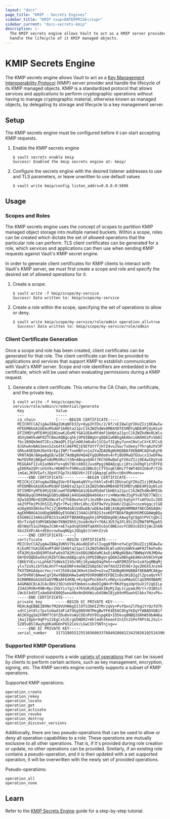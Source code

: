 ```yaml
---
layout: "docs"
page_title: "KMIP - Secrets Engines"
sidebar_title: "KMIP <sup>ENTERPRISE</sup>"
sidebar_current: "docs-secrets-kmip"
description: |-
  The KMIP secrets engine allows Vault to act as a KMIP server provider and
  handle the lifecycle of it KMIP managed objects.
---
```


# KMIP Secrets Engine

The KMIP secrets engine allows Vault to act as a [Key Management
Interoperability Protocol](#kmip-spec) (KMIP) server provider and handle
the lifecycle of its KMIP managed objects. KMIP is a standardized protocol that allows
services and applications to perform cryptographic operations without having to
manage cryptographic material, otherwise known as managed objects, by delegating
its storage and lifecycle to a key management server.

## Setup

The KMIP secrets engine must be configured before it can start accepting KMIP
requests.

1. Enable the KMIP secrets engine

    ```text
    $ vault secrets enable kmip
    Success! Enabled the kmip secrets engine at: kmip/
    ```

1. Configure the secrets engine with the desired listener addresses to use and
TLS parameters, or leave unwritten to use default values

    ```text
    $ vault write kmip/config listen_addrs=0.0.0.0:5696
    ```

## Usage

### Scopes and Roles

The KMIP secrets engine uses the concept of scopes to partition KMIP managed
object storage into multiple named buckets. Within a scope, roles can be created
which dictate the set of allowed operations that the particular role can perform.
TLS client certificates can be generated for a role, which services and applications
can then use when sending KMIP requests against Vault's KMIP secret engine.

In order to generate client certificates for KMIP clients to interact with Vault's
KMIP server, we must first create a scope and role and specify the desired set of
allowed operations for it.

1. Create a scope:

    ```text
    $ vault write -f kmip/scope/my-service
    Success! Data written to: kmip/scope/my-service
    ```

1. Create a role within the scope, specifying the set of operations to allow or
deny.

    ```text
    $ vault write kmip/scope/my-service/role/admin operation_all=true
      Success! Data written to: kmip/scope/my-service/role/admin
    ```

### Client Certificate Generation

Once a scope and role has been created, client certificates can be generated for
that role. The client certificate can then be provided to applications and
services that support KMIP to establish communication with Vault's KMIP server.
Scope and role identifiers are embedded in the certificate,
which will be used when evaluating permissions during a KMIP request.

1. Generate a client certificate. This returns the CA Chain, the certificate,
and the private key.

    ```text
    $ vault write -f kmip/scope/my-service/role/admin/credential/generate
      Key              Value
      ---              -----
      ca_chain         [-----BEGIN CERTIFICATE-----
      MIICNTCCAZigAwIBAgIUKqNFb3Zy+8ypIhTDs/2/8f/xEI8wCgYIKoZIzj0EAwIw
      HTEbMBkGA1UEAxMSdmF1bHQta21pcC1kZWZhdWx0MB4XDTE5MDYyNDE4MjQyN1oX
      DTI5MDYyMTE4MjQ1N1owKjEoMCYGA1UEAxMfdmF1bHQta21pcC1kZWZhdWx0LWlu
      dGVybWVkaWF0ZTCBmzAQBgcqhkjOPQIBBgUrgQQAIwOBhgAEAbniGNXHOiPvSb0I
      fbc1B9QkOmdT2Ecx2WaQPLISplmO0Jm0u0z11CGuf3Igby7unnCNvCuCXrKJFCsQ
      8JGhwknNAG3eesSZxG4tklA6FMZjE9ETUtYfjH7Z4vuJSw/fxOeey7fhrqAzhV3P
      GRkvA9EQUHJOeV4rEpiINP/fneHNfsn1o2YwZDAOBgNVHQ8BAf8EBAMCAQYwEgYD
      VR0TAQH/BAgwBgEB/wIBCTAdBgNVHQ4EFgQUR0o0v4rPiBU9RwQfEUucx3JwbPAw
      HwYDVR0jBBgwFoAUMhORultSN+ABogxQdkt7KChD0wQwCgYIKoZIzj0EAwIDgYoA
      MIGGAkF1IvkIaXNkVfe+q0V78CnX0XIJuvmPpgjN8AQzqLci8txikd9gF1zt8fFQ
      gIKERm2QPrshSV9srHDB0YnThRKuiQJBNcDjCfYOzqKlBHifT4WT4OX1U6nP/Y2b
      imGaLJK9VIwfcJOpVCFGp7Xi8QGV6rJIFiQAqzqCy69vcU6nVMsvens=
      -----END CERTIFICATE----- -----BEGIN CERTIFICATE-----
      MIICKjCCAYugAwIBAgIUerDfApmkq0VYychkhlxEnBlIDUcwCgYIKoZIzj0EAwIw
      HTEbMBkGA1UEAxMSdmF1bHQta21pcC1kZWZhdWx0MB4XDTE5MDYyNDE4MjQyNloX
      DTI5MDYyMTE4MjQ1NlowHTEbMBkGA1UEAxMSdmF1bHQta21pcC1kZWZhdWx0MIGb
      MBAGByqGSM49AgEGBSuBBAAjA4GGAAQBA466Axrrz+HWanNe35gPVvB7OE7TWZcc
      QZw1QSMQ+QIQMu5NcdfvZfh68exhe1FiJezKB+zeoJWp1Q/kqhyh7fsAFUuIcJDO
      okZYPTmjPh3h5IZLPg5r7Pw1j99rLHhc/EXF9wYVy2UeH/2IqGJ+cncmVgqczlG8
      m36g9OXd6hkofhCjZjBkMA4GA1UdDwEB/wQEAwIBBjASBgNVHRMBAf8ECDAGAQH/
      AgEKMB0GA1UdDgQWBBQyE5G6W1I34AGiDFB2S3soKEPTBDAfBgNVHSMEGDAWgBQy
      E5G6W1I34AGiDFB2S3soKEPTBDAKBggqhkjOPQQDAgOBjAAwgYgCQgGtPVCtgDc1
      0SrTsVpEtUMYQKbOWnTKNHZ9h5jSna8n9aY+70Ai3U57q3FL95iIhZRW79PRpp65
      d6tWqY51o2hHpwJCAK+eE7xpdnqh5H8TqAXKVuSoC0WEsovYCD03c8Ih3jWcZn6N
      kbz2kXPcAk+dE6ncnwhwqNQgsJQGgQzJroH+Zzvb
      -----END CERTIFICATE-----]
      certificate      -----BEGIN CERTIFICATE-----
      MIICOzCCAZygAwIBAgIUN5V7bLAGu8QIUFxlIugg8fBb+eYwCgYIKoZIzj0EAwIw
      KjEoMCYGA1UEAxMfdmF1bHQta21pcC1kZWZhdWx0LWludGVybWVkaWF0ZTAeFw0x
      OTA2MjQxODQ3MTdaFw0xOTA2MjUxODQ3NDdaMCAxDjAMBgNVBAsTBWNqVVNJMQ4w
      DAYDVQQDEwVkdjRZbTCBmzAQBgcqhkjOPQIBBgUrgQQAIwOBhgAEANVsHV8CHYpW
      CBKbYVEx/sLphk67SdWxbII4Sc9Rj1KymApD4gPmS+rw0FDMZGFbn1sAfpqMBqMj
      ylv72o9izbYSALHnYT+AaE0NFn4eGWZ2G0p56cVmfXm3ZI959E+3gvZK6X5Jnzm4
      FKXTDKGA4pocYec/rnYJ5X8sbAJKHvk1OeO+o2cwZTAOBgNVHQ8BAf8EBAMCA6gw
      EwYDVR0lBAwwCgYIKwYBBQUHAwIwHQYDVR0OBBYEFBEIsBo3HiBIg2l2psaQoYkT
      D1RNMB8GA1UdIwQYMBaAFEdKNL+Kz4gVPUcEHxFLnMdycGzwMAoGCCqGSM49BAMC
      A4GMADCBiAJCAc8DV23DJsHV4fdmbmssu0eDIgNH+PrRKdYgqiHptbuVjF2qbILp
      Z34dJRVN+R9B+RprZXkYiv7gJ/47KSUKzRZpAkIByMjZqLtcypamJM/t+/O1BSst
      CWcblb45FIxAmO4hE00Q5wnwXNxNnDHXWiuGdSNmIBjpb9nM5wehQlbkx7HzvPk=
      -----END CERTIFICATE-----
      private_key      -----BEGIN EC PRIVATE KEY-----
      MIHcAgEBBEIB9Nn7M28VUVW6g5IlOTS3bHIZYM/zqVy+PvYQxn2lFbg1YrQzfd7h
      sdtCjet0lc7pvtoOwd1dFiATOGg98OVN7MegBwYFK4EEACOhgYkDgYYABADVbB1f
      Ah2KVggSm2FRMf7C6YZOu0nVsWyCOEnPUY9SspgKQ+ID5kvq8NBQzGRhW59bAH6a
      jAajI8pb+9qPYs22EgCx52E/gGhNDRZ+HhlmdhtKeenFZn15t2SPefRPt4L2Sul+
      SZ85uBSl0wyhgOKaHGHnP652CeV/LGwCSh75NTnjvg==
      -----END EC PRIVATE KEY-----
      serial_number    317328055225536560033788492808123425026102524390
    ```

### Supported KMIP Operations

The KMIP protocol supports a wide [variety of operations](#kmip-ops) that can be
issued by clients to perform certain actions, such as key management,
encryption, signing, etc. The KMIP secrets engine currently supports a subset of
KMIP operations.

Supported KMIP operations:

```text
operation_create
operation_rekey
operation_locate
operation_get
operation_activate
operation_revoke
operation_destroy
operation_discover_versions
```

Additionally, there are two pseudo-operations that can be used to allow or deny
all operation capabilities to a role. These operations are mutually exclusive to
all other operations. That is, if it's provided during role creation or update,
no other operations can be provided. Similarly, if an existing role contains a
pseudo-operation, and it is then updated with a set supported operation, it will
be overwritten with the newly set of provided operations.

Pseudo-operations:

```text
operation_all
operation_none
```

## Learn

Refer to the [KMIP Secrets Engine](https://learn.hashicorp.com/vault/secrets-management/kmip-engine)
guide for a step-by-step tutorial.


[kmip-spec]: http://docs.oasis-open.org/kmip/spec/v1.4/kmip-spec-v1.4.html
[kmip-ops]: http://docs.oasis-open.org/kmip/spec/v1.4/os/kmip-spec-v1.4-os.html#_Toc490660840
